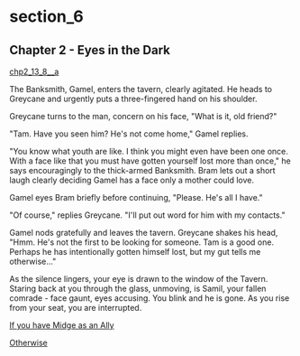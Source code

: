 
# section_6

## Chapter 2 - Eyes in the Dark

[chp2_13_8__a](../../decomp/app/src/main/res/raw/chp2_13_8__a.mp3 ':include :type=audio')

The Banksmith, Gamel, enters the tavern, clearly agitated. He heads to Greycane and urgently puts a three-fingered hand on his shoulder.

Greycane turns to the man, concern on his face, "What is it, old friend?"

"Tam. Have you seen him? He's not come home," Gamel replies.

"You know what youth are like. I think you might even have been one once. With a face like that you must have gotten yourself lost more than once," he says encouragingly to the thick-armed Banksmith. Bram lets out a short laugh clearly deciding Gamel has a face only a mother could love.

Gamel eyes Bram briefly before continuing, "Please. He's all I have."

"Of course," replies Greycane. "I'll put out word for him with my contacts."

Gamel nods gratefully and leaves the tavern. Greycane shakes his head, "Hmm. He's not the first to be looking for someone. Tam is a good one. Perhaps he has intentionally gotten himself lost, but my gut tells me otherwise…"

As the silence lingers, your eye is drawn to the window of the Tavern. Staring back at you through the glass, unmoving, is Samil, your fallen comrade - face gaunt, eyes accusing. You blink and he is gone. As you rise from your seat, you are interrupted.

[If you have Midge as an Ally](output/chapter2/section_7.md)

[Otherwise](output/chapter2/section_8.md)


